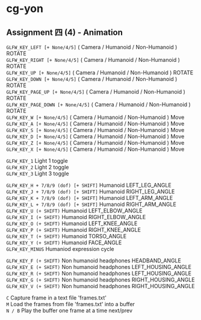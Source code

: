 # cg-yon
## Assignment 四 (4) - Animation

`GLFW_KEY_LEFT [+ None/4/5]` 			( Camera / Humanoid / Non-Humanoid ) ROTATE  
`GLFW_KEY_RIGHT [+ None/4/5]` 			( Camera / Humanoid / Non-Humanoid ) ROTATE  
`GLFW_KEY_UP [+ None/4/5]`	 			( Camera / Humanoid / Non-Humanoid ) ROTATE  
`GLFW_KEY_DOWN [+ None/4/5]` 			( Camera / Humanoid / Non-Humanoid ) ROTATE  
`GLFW_KEY_PAGE_UP [+ None/4/5]` 		( Camera / Humanoid / Non-Humanoid ) ROTATE  
`GLFW_KEY_PAGE_DOWN [+ None/4/5]` 		( Camera / Humanoid / Non-Humanoid ) ROTATE  
`GLFW_KEY_W [+ None/4/5]` 				( Camera / Humanoid / Non-Humanoid ) Move  
`GLFW_KEY_A [+ None/4/5]` 				( Camera / Humanoid / Non-Humanoid ) Move  
`GLFW_KEY_S [+ None/4/5]` 				( Camera / Humanoid / Non-Humanoid ) Move  
`GLFW_KEY_D [+ None/4/5]` 				( Camera / Humanoid / Non-Humanoid ) Move  
`GLFW_KEY_Z [+ None/4/5]` 				( Camera / Humanoid / Non-Humanoid ) Move  
`GLFW_KEY_X [+ None/4/5]` 				( Camera / Humanoid / Non-Humanoid ) Move  

`GLFW_KEY_1` Light 1 toggle  
`GLFW_KEY_2` Light 2 toggle  
`GLFW_KEY_3` Light 3 toggle  

`GLFW_KEY_H + 7/8/9 (dof) [+ SHIFT]` Humanoid LEFT_LEG_ANGLE  
`GLFW_KEY_J + 7/8/9 (dof) [+ SHIFT]` Humanoid RIGHT_LEG_ANGLE  
`GLFW_KEY_K + 7/8/9 (dof) [+ SHIFT]` Humanoid LEFT_ARM_ANGLE  
`GLFW_KEY_L + 7/8/9 (dof) [+ SHIFT]` Humanoid RIGHT_ARM_ANGLE  
`GLFW_KEY_U (+ SHIFT)` Humanoid LEFT_ELBOW_ANGLE  
`GLFW_KEY_I (+ SHIFT)` Humanoid RIGHT_ELBOW_ANGLE  
`GLFW_KEY_O (+ SHIFT)` Humanoid LEFT_KNEE_ANGLE  
`GLFW_KEY_P (+ SHIFT)` Humanoid RIGHT_KNEE_ANGLE  
`GLFW_KEY_T (+ SHIFT)` Humanoid TORSO_ANGLE  
`GLFW_KEY_Y (+ SHIFT)` Humanoid FACE_ANGLE  
`GLFW_KEY_MINUS` Humaniod expression cycle  

`GLFW_KEY_F (+ SHIFT)` Non humanoid headphones HEADBAND_ANGLE  
`GLFW_KEY_E (+ SHIFT)` Non humanoid headphones LEFT_HOUSING_ANGLE  
`GLFW_KEY_R (+ SHIFT)` Non humanoid headphones LEFT_HOUSING_ANGLE  
`GLFW_KEY_G (+ SHIFT)` Non humanoid headphones RIGHT_HOUSING_ANGLE  
`GLFW_KEY_V (+ SHIFT)` Non humanoid headphones RIGHT_HOUSING_ANGLE  

`C` Capture frame in a text file 'frames.txt'  
`M` Load the frames from file 'frames.txt' into a buffer  
`N / B` Play the buffer one frame at a time next/prev  